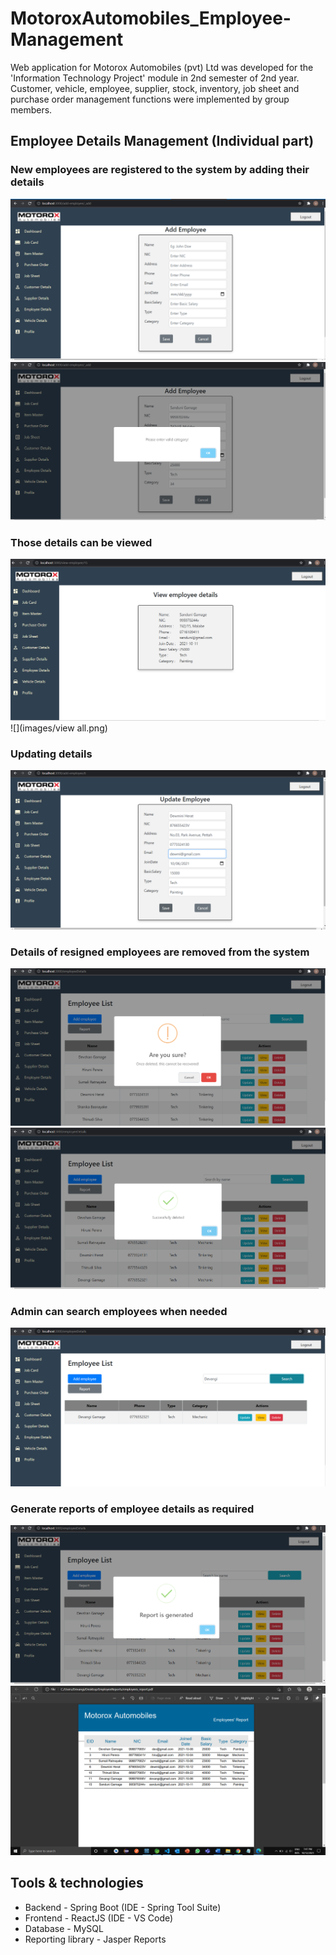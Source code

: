 # MotoroxAutomobiles_Employee-Management
Web application for Motorox Automobiles (pvt) Ltd was developed for the 'Information Technology Project' module in 2nd semester of 2nd year. Customer, vehicle, employee, supplier, stock, inventory, job sheet and purchase order management functions were implemented by group members.

## Employee Details Management (Individual part)

### New employees are registered to the system by adding their details
![](images/Add.png)
![](images/add2.png)

### Those details can be viewed
![](images/view.png)
![](images/view all.png)

### Updating details
![](images/update.png)

### Details of resigned employees are removed from the system
![](images/delete.png)
![](images/del2.png)

### Admin can search employees when needed
![](images/search.png)

### Generate reports of employee details as required
![](images/report.png)
![](images/report2.png)


## Tools & technologies
- Backend - Spring Boot (IDE - Spring Tool Suite)
- Frontend - ReactJS (IDE - VS Code)
- Database - MySQL
- Reporting library - Jasper Reports
